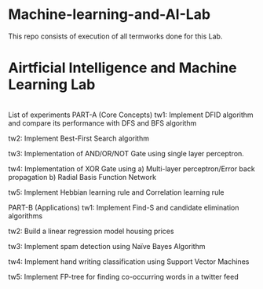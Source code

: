 # Machine-learning-and-AI-Lab
This repo consists of execution of all termworks done for this Lab.

# Airtficial Intelligence and Machine Learning Lab

<br> List of experiments
PART-A (Core Concepts)
tw1: Implement DFID algorithm and compare its performance with DFS and BFS algorithm

tw2: Implement Best-First Search algorithm

tw3: Implementation of AND/OR/NOT Gate using single layer perceptron.

tw4: Implementation of XOR Gate using a) Multi-layer perceptron/Error back propagation b) Radial Basis Function Network

tw5: Implement Hebbian learning rule and Correlation learning rule

PART-B (Applications)
tw1: Implement Find-S and candidate elimination algorithms

tw2: Build a linear regression model housing prices

tw3: Implement spam detection using Naïve Bayes Algorithm

tw4: Implement hand writing classification using Support Vector Machines

tw5: Implement FP-tree for finding co-occurring words in a twitter feed
